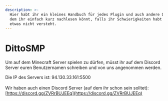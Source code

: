 ```yaml
---
description: >-
  Hier habt ihr ein kleines Handbuch für jedes Plugin und auch andere Dinge, in
  dem ihr einfach kurz nachlesen könnt, falls ihr Schwierigkeiten habt oder
  etwas nicht versteht.
---
```


# DittoSMP

Um auf dem Minecraft Server spielen zu dürfen, müsst ihr auf dem Discord Server euren Benutzernamen schreiben und von uns angenommen werden.

Die IP des Servers ist: 94.130.33.161:5500\
\
Wir haben auch einen Discord Server (auf dem ihr schon sein solltet): [https://discord.gg/ZVRrBUJEEq](https://discord.gg/ZVRrBUJEEq)



